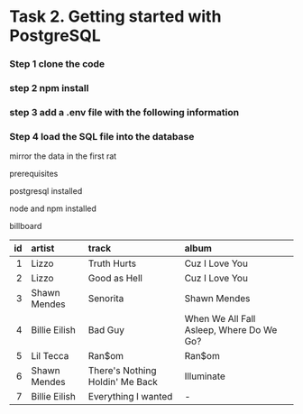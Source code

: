 # Task 2. Getting started with PostgreSQL



### Step 1 clone the code

### step 2 npm install

### step 3 add a .env file with the following information

### Step 4 load the SQL file into the database





mirror  the data in the first rat



prerequisites

postgresql installed

node and npm installed



billboard

id | artist | track | album
--: | :-- | :-- | :--
1 | Lizzo | Truth Hurts | Cuz I Love You
2 | Lizzo | Good as Hell | Cuz I Love You
3 | Shawn Mendes | Senorita | Shawn Mendes
4 | Billie Eilish | Bad Guy |  When We All Fall Asleep, Where Do We Go?
5 | Lil Tecca | Ran$om | Ran$om
6 | Shawn Mendes | There's Nothing Holdin' Me Back |  Illuminate
7 | Billie Eilish | Everything I wanted | -
